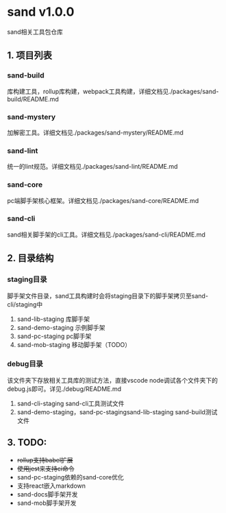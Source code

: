 # sand v1.0.0 
sand相关工具包仓库

## 1. 项目列表
### sand-build
库构建工具，rollup库构建，webpack工具构建，详细文档见./packages/sand-build/README.md
### sand-mystery
加解密工具。详细文档见./packages/sand-mystery/README.md
### sand-lint
统一的lint规范。详细文档见./packages/sand-lint/README.md
### sand-core
pc端脚手架核心框架。详细文档见./packages/sand-core/README.md
### sand-cli
sand相关脚手架的cli工具。详细文档见./packages/sand-cli/README.md

## 2. 目录结构
### staging目录
脚手架文件目录，sand工具构建时会将staging目录下的脚手架拷贝至sand-cli/staging中
1. sand-lib-staging 库脚手架
2. sand-demo-staging 示例脚手架
3. sand-pc-staging pc脚手架
4. sand-mob-staging 移动脚手架（TODO）
### debug目录
该文件夹下存放相关工具库的测试方法，直接vscode node调试各个文件夹下的debug.js即可。详见./debug/README.md
1. sand-cli-staging sand-cli工具测试文件
2. sand-demo-staging，sand-pc-stagingsand-lib-staging sand-build测试文件

## 3. TODO:
- ~~rollup支持babel扩展~~
- ~~使用jest来支持ci命令~~
- sand-pc-staging依赖的sand-core优化
- 支持react嵌入markdown
- sand-docs脚手架开发
- sand-mob脚手架开发
